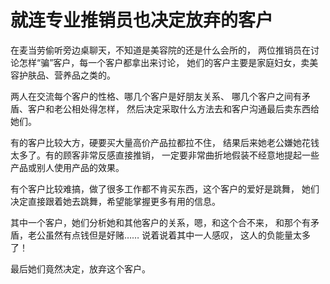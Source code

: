 # 就连专业推销员也决定放弃的客户

在麦当劳偷听旁边桌聊天，不知道是美容院的还是什么会所的，
两位推销员在讨论怎样“骗”客户，每一个客户都拿出来讨论，
她们的客户主要是家庭妇女，卖美容护肤品、营养品之类的。

两人在交流每个客户的性格、哪几个客户是好朋友关系、
哪几个客户之间有矛盾、客户和老公相处得怎样，
然后决定采取什么方法去和客户沟通最后卖东西给她们。

有的客户比较大方，硬要买大量高价产品拉都拉不住，
结果后来她老公嫌她花钱太多了。有的顾客非常反感直接推销，
一定要非常曲折地假装不经意地提起一些产品或别人使用产品的效果。

有个客户比较难搞，做了很多工作都不肯买东西，这个客户的爱好是跳舞，
她们决定直接跟着她去跳舞，希望能掌握更多有用的信息。

其中一个客户，她们分析她和其他客户的关系，嗯，和这个合不来，
和那个有矛盾，老公虽然有点钱但是好赌…… 说着说着其中一人感叹，
这人的负能量太多了！

最后她们竟然决定，放弃这个客户。
